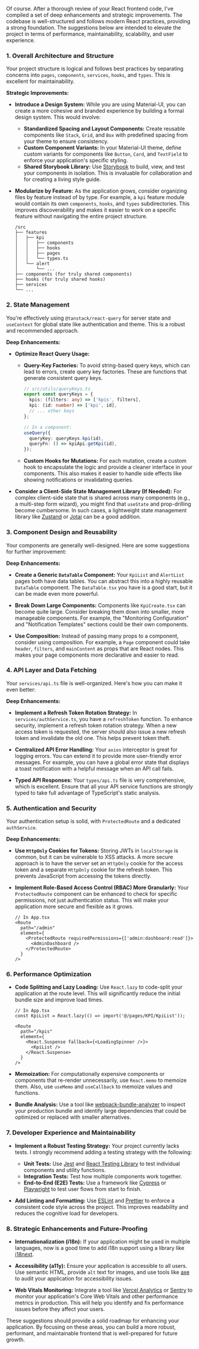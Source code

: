 Of course. After a thorough review of your React frontend code, I've compiled a set of deep enhancements and strategic improvements. The codebase is well-structured and follows modern React practices, providing a strong foundation. The suggestions below are intended to elevate the project in terms of performance, maintainability, scalability, and user experience.

### 1. Overall Architecture and Structure

Your project structure is logical and follows best practices by separating concerns into `pages`, `components`, `services`, `hooks`, and `types`. This is excellent for maintainability.

**Strategic Improvements:**

* **Introduce a Design System:** While you are using Material-UI, you can create a more cohesive and branded experience by building a formal design system. This would involve:
    * **Standardized Spacing and Layout Components:** Create reusable components like `Stack`, `Grid`, and `Box` with predefined spacing from your theme to ensure consistency.
    * **Custom Component Variants:** In your Material-UI theme, define custom variants for components like `Button`, `Card`, and `TextField` to enforce your application's specific styling.
    * **Shared Storybook Library:** Use [Storybook](https://storybook.js.org/) to build, view, and test your components in isolation. This is invaluable for collaboration and for creating a living style guide.

* **Modularize by Feature:** As the application grows, consider organizing files by feature instead of by type. For example, a `kpi` feature module would contain its own `components`, `hooks`, and `types` subdirectories. This improves discoverability and makes it easier to work on a specific feature without navigating the entire project structure.

    ```
    /src
    ├── features
    │   ├── kpi
    │   │   ├── components
    │   │   ├── hooks
    │   │   ├── pages
    │   │   └── types.ts
    │   └── alert
    │       └── ...
    ├── components (for truly shared components)
    ├── hooks (for truly shared hooks)
    ├── services
    └── ...
    ```

### 2. State Management

You're effectively using `@tanstack/react-query` for server state and `useContext` for global state like authentication and theme. This is a robust and recommended approach.

**Deep Enhancements:**

* **Optimize React Query Usage:**
    * **Query-Key Factories:** To avoid string-based query keys, which can lead to errors, create query key factories. These are functions that generate consistent query keys.

        ```typescript
        // src/utils/queryKeys.ts
        export const queryKeys = {
          kpis: (filters: any) => ['kpis', filters],
          kpi: (id: number) => ['kpi', id],
          // ... other keys
        };

        // In a component:
        useQuery({
          queryKey: queryKeys.kpi(id),
          queryFn: () => kpiApi.getKpi(id),
        });
        ```

    * **Custom Hooks for Mutations:** For each mutation, create a custom hook to encapsulate the logic and provide a cleaner interface in your components. This also makes it easier to handle side effects like showing notifications or invalidating queries.

* **Consider a Client-Side State Management Library (If Needed):** For complex client-side state that is shared across many components (e.g., a multi-step form wizard), you might find that `useState` and prop-drilling become cumbersome. In such cases, a lightweight state management library like [Zustand](https://github.com/pmndrs/zustand) or [Jotai](https://jotai.org/) can be a good addition.

### 3. Component Design and Reusability

Your components are generally well-designed. Here are some suggestions for further improvement:

**Deep Enhancements:**

* **Create a Generic `DataTable` Component:** Your `KpiList` and `AlertList` pages both have data tables. You can abstract this into a highly reusable `DataTable` component. The `DataTable.tsx` you have is a good start, but it can be made even more powerful.

* **Break Down Large Components:** Components like `KpiCreate.tsx` can become quite large. Consider breaking them down into smaller, more manageable components. For example, the "Monitoring Configuration" and "Notification Templates" sections could be their own components.

* **Use Composition:** Instead of passing many props to a component, consider using composition. For example, a `Page` component could take `header`, `filters`, and `mainContent` as props that are React nodes. This makes your page components more declarative and easier to read.

### 4. API Layer and Data Fetching

Your `services/api.ts` file is well-organized. Here's how you can make it even better:

**Deep Enhancements:**

* **Implement a Refresh Token Rotation Strategy:** In `services/authService.ts`, you have a `refreshToken` function. To enhance security, implement a refresh token rotation strategy. When a new access token is requested, the server should also issue a new refresh token and invalidate the old one. This helps prevent token theft.

* **Centralized API Error Handling:** Your `axios` interceptor is great for logging errors. You can extend it to provide more user-friendly error messages. For example, you can have a global error state that displays a toast notification with a helpful message when an API call fails.

* **Typed API Responses:** Your `types/api.ts` file is very comprehensive, which is excellent. Ensure that all your API service functions are strongly typed to take full advantage of TypeScript's static analysis.

### 5. Authentication and Security

Your authentication setup is solid, with `ProtectedRoute` and a dedicated `authService`.

**Deep Enhancements:**

* **Use `HttpOnly` Cookies for Tokens:** Storing JWTs in `localStorage` is common, but it can be vulnerable to XSS attacks. A more secure approach is to have the server set an `HttpOnly` cookie for the access token and a separate `HttpOnly` cookie for the refresh token. This prevents JavaScript from accessing the tokens directly.

* **Implement Role-Based Access Control (RBAC) More Granularly:** Your `ProtectedRoute` component can be enhanced to check for specific permissions, not just authentication status. This will make your application more secure and flexible as it grows.

    ```tsx
    // In App.tsx
    <Route
      path="/admin"
      element={
        <ProtectedRoute requiredPermissions={['admin:dashboard:read']}>
          <AdminDashboard />
        </ProtectedRoute>
      }
    />
    ```

### 6. Performance Optimization

* **Code Splitting and Lazy Loading:** Use `React.lazy` to code-split your application at the route level. This will significantly reduce the initial bundle size and improve load times.

    ```tsx
    // In App.tsx
    const KpiList = React.lazy(() => import('@/pages/KPI/KpiList'));

    <Route
      path="/kpis"
      element={
        <React.Suspense fallback={<LoadingSpinner />}>
          <KpiList />
        </React.Suspense>
      }
    />
    ```

* **Memoization:** For computationally expensive components or components that re-render unnecessarily, use `React.memo` to memoize them. Also, use `useMemo` and `useCallback` to memoize values and functions.

* **Bundle Analysis:** Use a tool like [webpack-bundle-analyzer](https://github.com/webpack-contrib/webpack-bundle-analyzer) to inspect your production bundle and identify large dependencies that could be optimized or replaced with smaller alternatives.

### 7. Developer Experience and Maintainability

* **Implement a Robust Testing Strategy:** Your project currently lacks tests. I strongly recommend adding a testing strategy with the following:
    * **Unit Tests:** Use [Jest](https://jestjs.io/) and [React Testing Library](https://testing-library.com/docs/react-testing-library/intro/) to test individual components and utility functions.
    * **Integration Tests:** Test how multiple components work together.
    * **End-to-End (E2E) Tests:** Use a framework like [Cypress](https://www.cypress.io/) or [Playwright](https://playwright.dev/) to test user flows from start to finish.

* **Add Linting and Formatting:** Use [ESLint](https://eslint.org/) and [Prettier](https://prettier.io/) to enforce a consistent code style across the project. This improves readability and reduces the cognitive load for developers.

### 8. Strategic Enhancements and Future-Proofing

* **Internationalization (i18n):** If your application might be used in multiple languages, now is a good time to add i18n support using a library like [i18next](https://www.i18next.com/).

* **Accessibility (a11y):** Ensure your application is accessible to all users. Use semantic HTML, provide `alt` text for images, and use tools like [axe](https://www.deque.com/axe/) to audit your application for accessibility issues.

* **Web Vitals Monitoring:** Integrate a tool like [Vercel Analytics](https://vercel.com/analytics) or [Sentry](https://sentry.io/) to monitor your application's Core Web Vitals and other performance metrics in production. This will help you identify and fix performance issues before they affect your users.

These suggestions should provide a solid roadmap for enhancing your application. By focusing on these areas, you can build a more robust, performant, and maintainable frontend that is well-prepared for future growth.